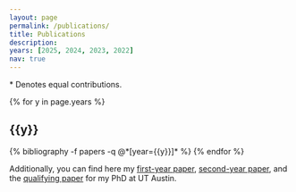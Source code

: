 ```yaml
---
layout: page
permalink: /publications/
title: Publications
description:
years: [2025, 2024, 2023, 2022]
nav: true
---
```

\* Denotes equal contributions.

<div class="publications">

{% for y in page.years %}
  <h2 class="year">{{y}}</h2>
  {% bibliography -f papers -q @*[year={{y}}]* %}
{% endfor %}

</div>

Additionally, you can find here my [first-year paper](/assets/ut_austin_phd_papers/Zhan%202022%20FYP%20Emotion%20Trigger%20Summarization.pdf), [second-year paper](/assets/ut_austin_phd_papers/Zhan%202023%20SYP%20Emotion%20Appraisal.pdf), and the [qualifying paper](/assets/ut_austin_phd_papers/Zhan%202024%20QP%20Cognitive%20Reappraisal.pdf) for my PhD at UT Austin.